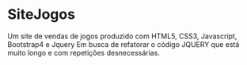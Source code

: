 # SiteJogos
Um site de vendas de jogos produzido com HTML5, CSS3, Javascript, Bootstrap4 e Jquery
Em busca de refatorar o código JQUERY que está muito longo e com repetições desnecessárias.
